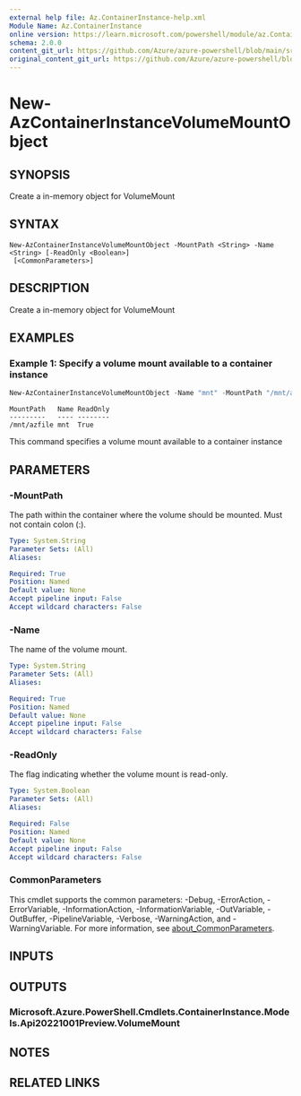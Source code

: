 ```yaml
---
external help file: Az.ContainerInstance-help.xml
Module Name: Az.ContainerInstance
online version: https://learn.microsoft.com/powershell/module/az.ContainerInstance/new-AzContainerInstanceVolumeMountObject
schema: 2.0.0
content_git_url: https://github.com/Azure/azure-powershell/blob/main/src/ContainerInstance/ContainerInstance/help/New-AzContainerInstanceVolumeMountObject.md
original_content_git_url: https://github.com/Azure/azure-powershell/blob/main/src/ContainerInstance/ContainerInstance/help/New-AzContainerInstanceVolumeMountObject.md
---
```


# New-AzContainerInstanceVolumeMountObject

## SYNOPSIS
Create a in-memory object for VolumeMount

## SYNTAX

```
New-AzContainerInstanceVolumeMountObject -MountPath <String> -Name <String> [-ReadOnly <Boolean>]
 [<CommonParameters>]
```

## DESCRIPTION
Create a in-memory object for VolumeMount

## EXAMPLES

### Example 1: Specify a volume mount available to a container instance
```powershell
New-AzContainerInstanceVolumeMountObject -Name "mnt" -MountPath "/mnt/azfile" -ReadOnly $true
```

```output
MountPath   Name ReadOnly
---------   ---- --------
/mnt/azfile mnt  True
```

This command specifies a volume mount available to a container instance

## PARAMETERS

### -MountPath
The path within the container where the volume should be mounted.
Must not contain colon (:).

```yaml
Type: System.String
Parameter Sets: (All)
Aliases:

Required: True
Position: Named
Default value: None
Accept pipeline input: False
Accept wildcard characters: False
```

### -Name
The name of the volume mount.

```yaml
Type: System.String
Parameter Sets: (All)
Aliases:

Required: True
Position: Named
Default value: None
Accept pipeline input: False
Accept wildcard characters: False
```

### -ReadOnly
The flag indicating whether the volume mount is read-only.

```yaml
Type: System.Boolean
Parameter Sets: (All)
Aliases:

Required: False
Position: Named
Default value: None
Accept pipeline input: False
Accept wildcard characters: False
```

### CommonParameters
This cmdlet supports the common parameters: -Debug, -ErrorAction, -ErrorVariable, -InformationAction, -InformationVariable, -OutVariable, -OutBuffer, -PipelineVariable, -Verbose, -WarningAction, and -WarningVariable. For more information, see [about_CommonParameters](http://go.microsoft.com/fwlink/?LinkID=113216).

## INPUTS

## OUTPUTS

### Microsoft.Azure.PowerShell.Cmdlets.ContainerInstance.Models.Api20221001Preview.VolumeMount

## NOTES

## RELATED LINKS
